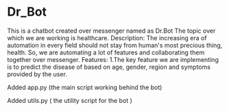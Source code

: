 # Dr_Bot
This is a chatbot created over messenger named as Dr.Bot
The topic over which we are working is healthcare.
Description: The increasing era of automation in every field should not stay from human's most precious thing, health.
             So, we are automating a lot of features and collaborating them together over messenger.
Features: 1.The key feature we are implementing is to predict the disease of based on age, gender, region and symptoms                 provided by the user.

Added app.py (the main script working behind the bot) 

Added utils.py ( the utility script for the bot )
